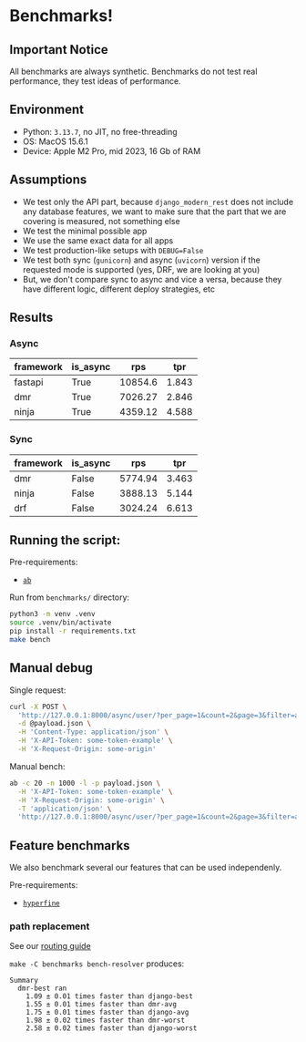 # Benchmarks!


## Important Notice

All benchmarks are always synthetic.
Benchmarks do not test real performance, they test ideas of performance.


## Environment

- Python: `3.13.7`, no JIT, no free-threading
- OS: MacOS 15.6.1
- Device: Apple M2 Pro, mid 2023, 16 Gb of RAM


## Assumptions

- We test only the API part, because ``django_modern_rest`` does not include
  any database features, we want to make sure that the part that
  we are covering is measured, not something else
- We test the minimal possible app
- We use the same exact data for all apps
- We test production-like setups with `DEBUG=False`
- We test both sync (`gunicorn`)
  and async (`uvicorn`) version if the requested mode is supported
  (yes, DRF, we are looking at you)
- But, we don't compare sync to async and vice a versa,
  because they have different logic, different deploy strategies, etc


## Results

### Async

| framework   | is_async   |      rps |   tpr |
|-------------|------------|----------|-------|
| fastapi     | True       | 10854.6  | 1.843 |
| dmr         | True       |  7026.27 | 2.846 |
| ninja       | True       |  4359.12 | 4.588 |

### Sync

| framework   | is_async   |      rps |   tpr |
|-------------|------------|----------|-------|
| dmr         | False      |  5774.94 | 3.463 |
| ninja       | False      |  3888.13 | 5.144 |
| drf         | False      |  3024.24 | 6.613 |


## Running the script:

Pre-requirements:
- [`ab`](https://httpd.apache.org/docs/2.4/programs/ab.html)

Run from `benchmarks/` directory:

```bash
python3 -m venv .venv
source .venv/bin/activate
pip install -r requirements.txt
make bench
```


## Manual debug

Single request:

```bash
curl -X POST \
  'http://127.0.0.1:8000/async/user/?per_page=1&count=2&page=3&filter=abc' \
  -d @payload.json \
  -H 'Content-Type: application/json' \
  -H 'X-API-Token: some-token-example' \
  -H 'X-Request-Origin: some-origin'
```

Manual bench:

```bash
ab -c 20 -n 1000 -l -p payload.json \
  -H 'X-API-Token: some-token-example' \
  -H 'X-Request-Origin: some-origin' \
  -T 'application/json' \
  'http://127.0.0.1:8000/async/user/?per_page=1&count=2&page=3&filter=abc'
```


## Feature benchmarks

We also benchmark several our features that can be used independenly.

Pre-requirements:
- [`hyperfine`](https://github.com/sharkdp/hyperfine)

### path replacement

See our [routing guide](https://django-modern-rest.readthedocs.io/en/latest/pages/routing.html)

`make -C benchmarks bench-resolver` produces:

```
Summary
  dmr-best ran
    1.09 ± 0.01 times faster than django-best
    1.55 ± 0.01 times faster than dmr-avg
    1.75 ± 0.01 times faster than django-avg
    1.98 ± 0.02 times faster than dmr-worst
    2.58 ± 0.02 times faster than django-worst
```
